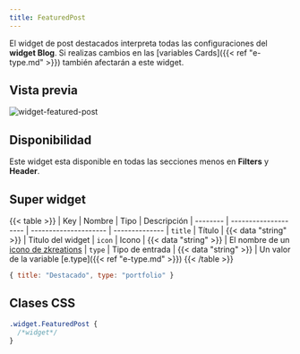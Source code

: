 ```yaml
---
title: FeaturedPost
---
```


El widget de post destacados interpreta todas las configuraciones del **widget Blog**. Si realizas cambios en las [variables Cards]({{< ref "e-type.md" >}}) también afectarán a este widget.

## Vista previa

![widget-featured-post](/images/widgets/featured-post.png)

## Disponibilidad

Este widget esta disponible en todas las secciones menos en **Filters** y **Header**.

## Super widget

{{< table >}}
| Key      | Nombre               | Tipo                  | Descripción 
| -------- | -------------------- | --------------------- | --------------
| `title`  | Título               | {{< data "string" >}} | Titulo del widget
| `icon`   | Icono                | {{< data "string" >}} | El nombre de un [icono de zkreations](#icons)
| `type`   | Tipo de entrada      | {{< data "string" >}} | Un valor de la variable [e.type]({{< ref "e-type.md" >}})
{{< /table >}}

```js
{ title: "Destacado", type: "portfolio" }
```

## Clases CSS

```css
.widget.FeaturedPost {
  /*widget*/
}
```


